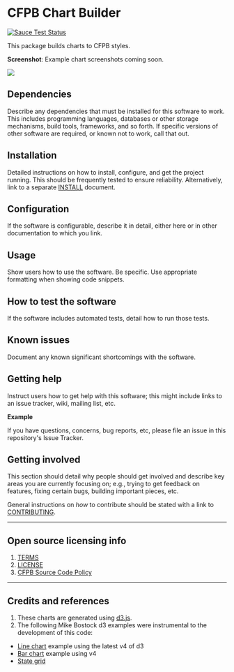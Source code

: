 # CFPB Chart Builder

[![Sauce Test Status](https://saucelabs.com/browser-matrix/cct-sauce.svg)](https://saucelabs.com/u/cct-sauce)

This package builds charts to CFPB styles.


**Screenshot**: Example chart screenshots coming soon.

![](https://raw.githubusercontent.com/cfpb/open-source-project-template/master/screenshot.png)


## Dependencies

Describe any dependencies that must be installed for this software to work.
This includes programming languages, databases or other storage mechanisms, build tools, frameworks, and so forth.
If specific versions of other software are required, or known not to work, call that out.

## Installation

Detailed instructions on how to install, configure, and get the project running.
This should be frequently tested to ensure reliability. Alternatively, link to
a separate [INSTALL](INSTALL.md) document.

## Configuration

If the software is configurable, describe it in detail, either here or in other documentation to which you link.

## Usage

Show users how to use the software.
Be specific.
Use appropriate formatting when showing code snippets.

## How to test the software

If the software includes automated tests, detail how to run those tests.

## Known issues

Document any known significant shortcomings with the software.

## Getting help

Instruct users how to get help with this software; this might include links to an issue tracker, wiki, mailing list, etc.

**Example**

If you have questions, concerns, bug reports, etc, please file an issue in this repository's Issue Tracker.

## Getting involved

This section should detail why people should get involved and describe key areas you are
currently focusing on; e.g., trying to get feedback on features, fixing certain bugs, building
important pieces, etc.

General instructions on _how_ to contribute should be stated with a link to [CONTRIBUTING](CONTRIBUTING.md).


----

## Open source licensing info
1. [TERMS](TERMS.md)
2. [LICENSE](LICENSE)
3. [CFPB Source Code Policy](https://github.com/cfpb/source-code-policy/)


----

## Credits and references

1. These charts are generated using [d3.js](d3js.org).
1. The following Mike Bostock d3 examples were instrumental to the development of this code:
 - [Line chart](http://bl.ocks.org/mbostock/3883245) example using the latest v4 of d3
 - [Bar chart](https://bl.ocks.org/d3noob/bdf28027e0ce70bd132edc64f1dd7ea4) example using v4
 - [State grid](http://bl.ocks.org/mbostock/29cc3cc4078091fd2115)
